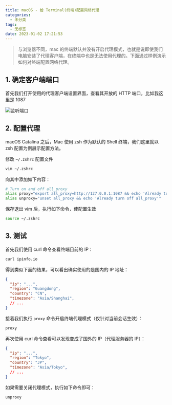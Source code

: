 ```yaml
---
title: macOS - 给 Terminal(终端)配置网络代理
categories:
  - 未分类
tags:
  - 无标签
date: 2023-01-02 17:21:53
---
```


> 与浏览器不同，mac 的终端默认并没有开启代理模式，也就是说即使我们电脑安装了代理客户端，在终端中也是无法使用代理的。下面通过样例演示如何对终端配置网络代理。

## 1. 确定客户端端口

首先我们打开使用的代理客户端设置界面，查看其开放的 HTTP 端口，比如我这里是 1087

![监听端口](https://github.com/user-attachments/assets/dd94ba23-ee92-4016-87d6-9840209f637e)

## 2. 配置代理

macOS Catalina 之后，Mac 使用 zsh 作为默认的 Shell 终端，我们这里就以 zsh 配置为例展示配置方法。

修改 `~/.zshrc` 配置文件

```sh
vim ~/.zshrc
```

向其中添加如下内容：

```sh
# Turn on and off all_proxy
alias proxy="export all_proxy=http://127.0.0.1:1087 && echo 'Already turn on all_proxy to http://127.0.0.1:1087'"
alias unproxy="unset all_proxy && echo 'Already turn off all_proxy'"
```

保存退出 vim 后，执行如下命令，使配置生效

```sh
source ~/.zshrc
```

## 3. 测试

首先我们使用 curl 命令查看终端目前的 IP：

```sh
curl ipinfo.io
```

得到类似下面的结果，可以看出确实使用的是国内的 IP 地址：

```json
{
  "ip": "...",
  "region": "Guangdong",
  "country": "CN",
  "timezone": "Asia/Shanghai",
  // ...
}
```

接着我们执行 `proxy` 命令开启终端代理模式（仅针对当前会话生效）：

```sh
proxy
```

再次使用 curl 命令查看可以发现变成了国外的 IP（代理服务器的 IP）：

```json
{
  "ip": "...",
  "region": "Tokyo",
  "country": "JP",
  "timezone": "Asia/Tokyo",
  // ...
}
```

如果需要关闭代理模式，执行如下命令即可：

```sh
unproxy
```

